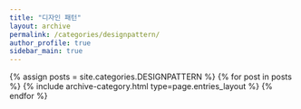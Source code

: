 ```yaml
---
title: "디자인 패턴"
layout: archive
permalink: /categories/designpattern/
author_profile: true
sidebar_main: true
---
```



{% assign posts = site.categories.DESIGNPATTERN %}
{% for post in posts %} {% include archive-category.html type=page.entries_layout %} {% endfor %}
